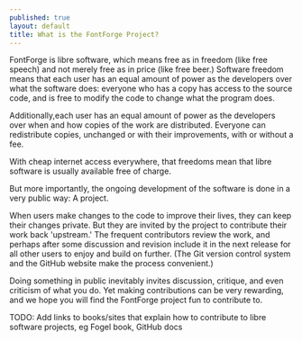 ```yaml
---
published: true
layout: default
title: What is the FontForge Project?
---
```


FontForge is libre software, which means free as in freedom (like free speech)
and not merely free as in price (like free beer.) Software freedom means that 
each user has an equal amount of power as the developers over what the 
software does: everyone who has a copy has access to the source code, and is 
free to modify the code to change what the program does. 

Additionally,each user has an equal amount of power as the developers over when and how
copies of the work are distributed. Everyone can redistribute copies,
unchanged or with their improvements, with or without a fee.

With cheap internet access everywhere, that freedoms mean that libre 
software is usually available free of charge. 

But more importantly, the ongoing development of the software is done 
in a very public way: A project.

When users make changes to the code to improve their lives, they can keep 
their changes private. But they are invited by the project to contribute their 
work back 'upstream.' The frequent contributors
review the work, and perhaps after some discussion and revision include 
it in the next release for all other users to enjoy and build on further. 
(The Git version control system and the GitHub website make the process 
convenient.)

Doing something in public inevitably invites discussion, critique, and 
even criticism of what you do. Yet making contributions can be very 
rewarding, and we hope you will find the FontForge  project fun to 
contribute to.

TODO: Add links to books/sites that explain how to contribute to 
libre software projects, eg Fogel book, GitHub docs
